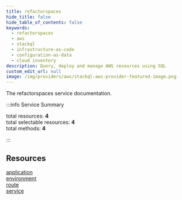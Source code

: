 ```yaml
---
title: refactorspaces
hide_title: false
hide_table_of_contents: false
keywords:
  - refactorspaces
  - aws
  - stackql
  - infrastructure-as-code
  - configuration-as-data
  - cloud inventory
description: Query, deploy and manage AWS resources using SQL
custom_edit_url: null
image: /img/providers/aws/stackql-aws-provider-featured-image.png
---
```


The refactorspaces service documentation.

:::info Service Summary

<div class="row">
<div class="providerDocColumn">
<span>total resources:&nbsp;<b>4</b></span><br />
<span>total selectable resources:&nbsp;<b>4</b></span><br />
<span>total methods:&nbsp;<b>4</b></span><br />
</div>
</div>

:::

## Resources
<div class="row">
<div class="providerDocColumn">
<a href="/providers/aws/refactorspaces/application/">application</a><br />
<a href="/providers/aws/refactorspaces/environment/">environment</a>
</div>
<div class="providerDocColumn">
<a href="/providers/aws/refactorspaces/route/">route</a><br />
<a href="/providers/aws/refactorspaces/service/">service</a>
</div>
</div>